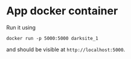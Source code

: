 # App docker container
Run it using
```
docker run -p 5000:5000 darksite_1
```
and should be visible at `http://localhost:5000`.